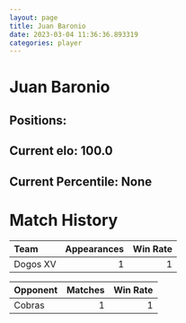 ```yaml
---  
layout: page  
title: Juan Baronio  
date: 2023-03-04 11:36:36.893319  
categories: player  
---
```

# Juan Baronio

## Positions: 

## Current elo: 100.0

## Current Percentile: None

# Match History


| Team     |   Appearances |   Win Rate |
|:---------|--------------:|-----------:|
| Dogos XV |             1 |          1 |

| Opponent   |   Matches |   Win Rate |
|:-----------|----------:|-----------:|
| Cobras     |         1 |          1 |